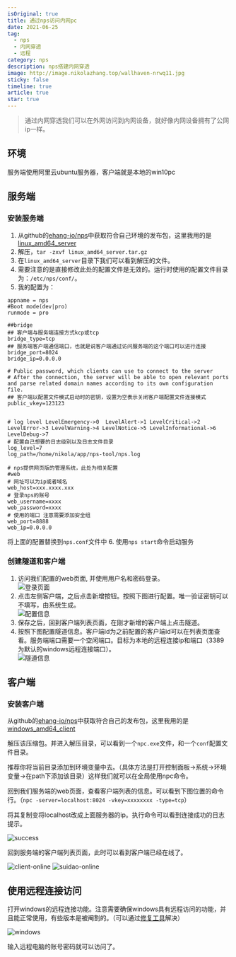 ```yaml
---
isOriginal: true
title: 通过nps访问内网pc
date: 2021-06-25
tag:
  - nps
  - 内网穿透
  - 远程
category: nps
description: nps搭建内网穿透
image: http://image.nikolazhang.top/wallhaven-nrwq11.jpg
sticky: false
timeline: true
article: true
star: true
---
```


> 通过内网穿透我们可以在外网访问到内网设备，就好像内网设备拥有了公网ip一样。

## 环境

服务端使用阿里云ubuntu服务器，客户端就是本地的win10pc

## 服务端

### 安装服务端

1. 从github的[ehang-io/nps](https://github.com/ehang-io/nps/releases)中获取符合自己环境的发布包，这里我用的是[linux_amd64_server](https://github.com/ehang-io/nps/releases/download/v0.26.10/linux_amd64_server.tar.gz)
2. 解压，`tar -zxvf linux_amd64_server.tar.gz`
3. 在`linux_amd64_server`目录下我们可以看到解压的文件。
4. 需要注意的是直接修改此处的配置文件是无效的。运行时使用的配置文件目录为：`/etc/nps/conf/`。
5. 我的配置为：
  
  ```
  appname = nps
  #Boot mode(dev|pro)
  runmode = pro

  ##bridge
  ## 客户端与服务端连接方式kcp或tcp
  bridge_type=tcp
  ## 服务端客户端通信端口，也就是说客户端通过访问服务端的这个端口可以进行连接
  bridge_port=8024
  bridge_ip=0.0.0.0

  # Public password, which clients can use to connect to the server
  # After the connection, the server will be able to open relevant ports and parse related domain names according to its own configuration file.
  ## 客户端以配置文件模式启动时的密钥，设置为空表示关闭客户端配置文件连接模式
  public_vkey=123123


  # log level LevelEmergency->0  LevelAlert->1 LevelCritical->2 LevelError->3 LevelWarning->4 LevelNotice->5 LevelInformational->6 LevelDebug->7
  # 配置自己想要的日志级别以及日志文件目录
  log_level=7
  log_path=/home/nikola/app/nps-tool/nps.log

  # nps提供网页版的管理系统，此处为相关配置
  #web
  # 网址可以为ip或者域名
  web_host=xxx.xxxx.xxx
  # 登录nps的账号
  web_username=xxxx
  web_password=xxxx
  # 使用的端口 注意需要添加安全组
  web_port=8888
  web_ip=0.0.0.0
  ```
  
  将上面的配置替换到`nps.conf`文件中
6. 使用`nps start`命令启动服务

### 创建隧道和客户端

1. 访问我们配置的web页面, 并使用用户名和密码登录。  
    ![登录页面](https://tech-nikola.nikolazhang.top/tools/nps/nps-login.png)
2. 点击左侧客户端，之后点击新增按钮。按照下图进行配置。唯一验证密钥可以不填写，由系统生成。  
    ![配置信息](https://tech-nikola.nikolazhang.top/tools/nps/nps-client.png)
3. 保存之后，回到客户端列表页面，在刚才新增的客户端上点击隧道。
4. 按照下图配置隧道信息。客户端id为之前配置的客户端id可以在列表页面查看。服务端端口需要一个空闲端口。目标为本地的远程连接ip和端口（3389为默认的windows远程连接端口）。  
    ![隧道信息](https://tech-nikola.nikolazhang.top/tools/nps/nps-suidao.png)

## 客户端

### 安装客户端

从github的[ehang-io/nps](https://github.com/ehang-io/nps/releases)中获取符合自己的发布包，这里我用的是[windows_amd64_client](https://github.com/ehang-io/nps/releases/download/v0.26.10/windows_amd64_client.tar.gz)

解压该压缩包。并进入解压目录，可以看到一个`npc.exe`文件，和一个`conf`配置文件目录。

推荐你将当前目录添加到环境变量中去。（具体方法是打开控制面板->系统->环境变量->在path下添加该目录）这样我们就可以在全局使用npc命令。

回到我们服务端的web页面，查看客户端列表的信息。可以看到下图位置的命令行。（`npc -server=localhost:8024 -vkey=xxxxxxxx -type=tcp`）

将其复制变将localhost改成上面服务器的ip。执行命令可以看到连接成功的日志提示。

![success](https://tech-nikola.nikolazhang.top/tools/nps/nps-client-connect.png)

回到服务端的客户端列表页面，此时可以看到客户端已经在线了。

![client-online](https://tech-nikola.nikolazhang.top/tools/nps/nps-server-clients.png)
![suidao-online](https://tech-nikola.nikolazhang.top/tools/nps/nps-server-suidao.png)

## 使用远程连接访问

打开windows的远程连接功能。注意需要确保windows具有远程访问的功能，并且能正常使用，有些版本是被阉割的。（可以通过[修复工具](https://github.com/stascorp/rdpwrap/releases)解决）

![windows](https://tech-nikola.nikolazhang.top/tools/nps/nps-win-remote.png)

输入远程电脑的账号密码就可以访问了。


